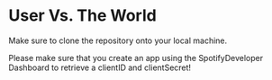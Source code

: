 # User Vs. The World

Make sure to clone the repository onto your local machine. 

Please make sure that you create an app using the SpotifyDeveloper Dashboard to retrieve a clientID and clientSecret! 

